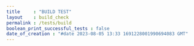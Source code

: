 ```yaml
---
title     : "BUILD TEST"
layout    : build_check
permalink : /tests/build
boolean_print_successful_tests : false
date_of_creation : "#date 2023-08-05 13:33 1691228001990694083 GMT"
---
```

